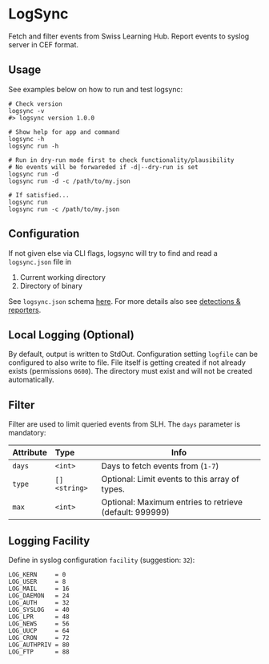 # LogSync

Fetch and filter events from Swiss Learning Hub. Report events to syslog server in CEF format.

## Usage

See examples below on how to run and test logsync:

```shell
# Check version
logsync -v
#> logsync version 1.0.0

# Show help for app and command
logsync -h
logsync run -h

# Run in dry-run mode first to check functionality/plausibility
# No events will be forwareded if -d|--dry-run is set
logsync run -d
logsync run -d -c /path/to/my.json

# If satisfied...
logsync run
logsync run -c /path/to/my.json
```

## Configuration

If not given else via CLI flags, logsync will try to find and read a `logsync.json` file in

1. Current working directory
2. Directory of binary

See `logsync.json` schema [here](logsync.dist.json). For more details also see [detections & reporters](detections.md).

## Local Logging (Optional)

By default, output is written to StdOut. Configuration setting `logfile` can be configured to also write to file. File
itself is getting created if not already exists (permissions `0600`). The directory must exist and will not be created
automatically.

## Filter

Filter are used to limit queried events from SLH. The `days` parameter is mandatory:

| Attribute | Type         | Info                                                    |
|-----------|:-------------|---------------------------------------------------------|
| `days`    | `<int>`      | Days to fetch events from (`1-7`)                       |
| `type`    | `[]<string>` | Optional: Limit events to this array of types.          |
| `max`     | `<int>`      | Optional: Maximum entries to retrieve (default: 999999) |

## Logging Facility

Define in syslog configuration `facility` (suggestion: `32`):

```
LOG_KERN     = 0
LOG_USER     = 8
LOG_MAIL     = 16
LOG_DAEMON   = 24
LOG_AUTH     = 32
LOG_SYSLOG   = 40
LOG_LPR      = 48
LOG_NEWS     = 56
LOG_UUCP     = 64
LOG_CRON     = 72
LOG_AUTHPRIV = 80
LOG_FTP      = 88
```
